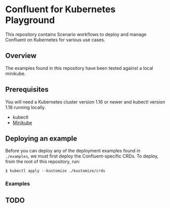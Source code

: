 # Confluent for Kubernetes Playground
This repository contains Scenario workflows to deploy and manage Confluent on Kubernetes for various use cases.

## Overview
The examples found in this repository have been tested against a local minikube.

## Prerequisites
You will need a Kubernetes cluster version 1.16 or newer and kubectl version 1.18 running locally.
* kubectl
* [Minikube](https://minikube.sigs.k8s.io/docs/start/)

## Deploying an example
Before you can deploy any of the deployment examples found in `./examples`, we must first deploy the Confluent-specific CRDs.  To deploy, from the root of this repository, run:

```
$ kubectl apply --kustomize ./kustomize/crds
```

### Examples
## TODO